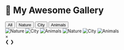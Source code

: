 <!--Galler colection-->
<!DOCTYPE html>
<html lang="en">
<head>
  <meta charset="UTF-8" />
  <meta name="viewport" content="width=device-width, initial-scale=1.0" />
  <title>Image Gallery</title>
  <link rel="stylesheet" href="style.css" />
</head>
<body>

  <h1>🌟 My Awesome Gallery</h1>

  <!-- Filter Buttons -->
  <div class="filter-btns">
    <button data-filter="all">All</button>
    <button data-filter="nature">Nature</button>
    <button data-filter="city">City</button>
    <button data-filter="animals">Animals</button>
  </div>

  <!-- Image Gallery Grid -->
  <div class="gallery">
    <img src="https://source.unsplash.com/400x300/?nature,1" class="image nature" alt="Nature" />
    <img src="https://source.unsplash.com/400x300/?city,1" class="image city" alt="City" />
    <img src="https://source.unsplash.com/400x300/?animals,1" class="image animals" alt="Animals" />
    <img src="https://source.unsplash.com/400x300/?nature,2" class="image nature" alt="Nature" />
    <img src="https://source.unsplash.com/400x300/?city,2" class="image city" alt="City" />
    <img src="https://source.unsplash.com/400x300/?animals,2" class="image animals" alt="Animals" />
  </div>

  <!-- Lightbox View -->
  <div class="lightbox" id="lightbox">
    <span class="close">&times;</span>
    <img class="lightbox-content" id="lightbox-img">
    <div class="nav">
      <span id="prev">&#10094;</span>
      <span id="next">&#10095;</span>
    </div>
  </div>

  <script src="script.js"></script>
</body>
</html>
